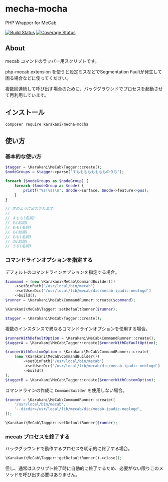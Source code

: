 # mecha-mocha
PHP Wrapper for MeCab

[![Build Status](https://travis-ci.org/karakani/mecha-mocha.svg?branch=master)](https://travis-ci.org/karakani/mecha-mocha)
[![Coverage Status](https://coveralls.io/repos/github/karakani/mecha-mocha/badge.svg?branch=master)](https://coveralls.io/github/karakani/mecha-mocha?branch=master)

## About

mecab コマンドのラッパー用スクリプトです。

php-mecab extension を使うと設定ミスなどでSegmentation Faultが発生して困る場合などに使ってください。

複数回連続して呼び出す場合のために、バックグラウンドでプロセスを起動させて再利用しています。

## インストール

```shell script
composer require karakani/mecha-mocha
```

## 使い方

### 基本的な使い方

```php
$tagger = \Karakani\MeCab\Tagger::create();
$nodeGroups = $tagger->parse("すもももももももものうち");

foreach ($nodeGroups as $nodeGroup) {
    foreach ($nodeGroup as $node) {
        printf("%s(%s)\n", $node->surface, $node->feature->pos);
    }
}

// 次のように出力されます:
//
// すもも(名詞)
// も(助詞)
// もも(名詞)
// も(助詞)
// もも(名詞)
// の(助詞)
// うち(名詞)
```

### コマンドラインオプションを指定する

デフォルトのコマンドラインオプションを指定する場合。

```php
$command = (new \Karakani\MeCab\CommandBuilder())
    ->setBinPath('/usr/local/bin/mecab')
    ->setUserDic('/usr/local/lib/mecab/dic/mecab-ipadic-neologd')
    ->build();
$runner = \Karakani\MeCab\CommandRunner::create($command);

\Karakani\MeCab\Tagger::setDefaultRunner($runner);

$tagger = \Karakani\MeCab\Tagger::create();
```

複数のインスタンスで異なるコマンドラインオプションを使用する場合。

```php
$runnerWithDefaultOption = \Karakani\MeCab\CommandRunner::create();
$taggerA = \Karakani\MeCab\Tagger::create($runnerWithDefaultOption);

$runnerWithCustomOption = \Karakani\MeCab\CommandRunner::create(
    (new \Karakani\MeCab\CommandBuilder())
        ->setBinPath('/usr/local/bin/mecab')
        ->setUserDic('/usr/local/lib/mecab/dic/mecab-ipadic-neologd')
        ->build()
);
$taggerB = \Karakani\MeCab\Tagger::create($runnerWithCustomOption);
```

コマンドラインの作成に `CommandBuilder` を使用しない場合。

```php
$runner = \Karakani\MeCab\CommandRunner::create([
    '/usr/local/bin/mecab',
    '--dicdir=/usr/local/lib/mecab/dic/mecab-ipadic-neologd',
]);

\Karakani\MeCab\Tagger::setDefaultRunner($runner);
```

### mecab プロセスを終了する

バックグラウンドで動作するプロセスを明示的に終了する場合。

```php
\Karakani\MeCab\Tagger::getDefaultRunner()->close();
```

但し、通常はスクリプト終了時に自動的に終了するため、必要がない限りこのメソッドを呼び出す必要はありません。
